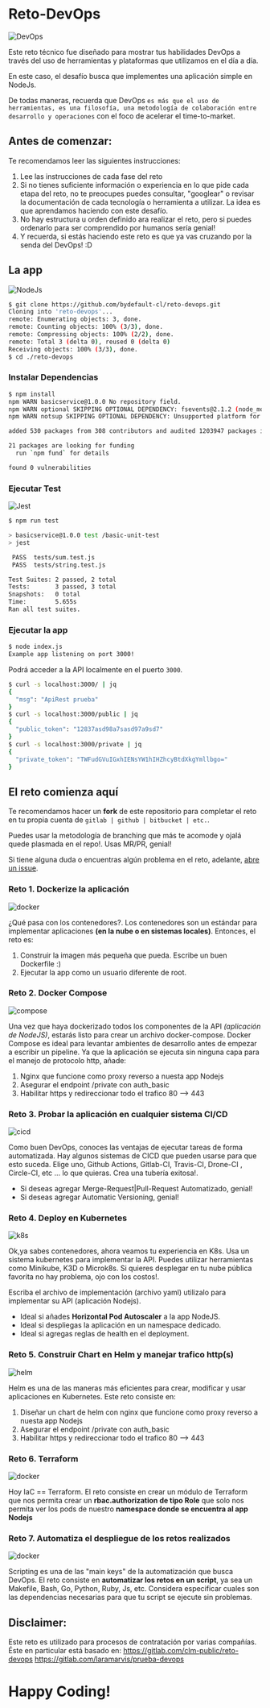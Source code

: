 # Reto-DevOps

![DevOps](./img/devops.png)

Este reto técnico fue diseñado para mostrar tus habilidades DevOps a través del uso de herramientas y plataformas que utilizamos en el día a día.

En este caso, el desafío busca que implementes una aplicación simple en NodeJs.

De todas maneras, recuerda que DevOps `es más que el uso de herramientas, es una filosofía, una metodología de colaboración entre desarrollo y operaciones` con el foco de acelerar el time-to-market.

## Antes de comenzar:

Te recomendamos leer las siguientes instrucciones:

1. Lee las instrucciones de cada fase del reto
2. Si no tienes suficiente información o experiencia en lo que pide cada etapa del reto, no te preocupes puedes consultar, "googlear" o revisar la documentación de cada tecnología o herramienta a utilizar. La idea es que aprendamos haciendo con este desafío.
3. No hay estructura u orden definido ara realizar el reto, pero si puedes ordenarlo para ser comprendido por humanos sería genial!
4. Y recuerda, si estás haciendo este reto es que ya vas cruzando por la senda del DevOps! :D

## La app

![NodeJs](./img/nodejs.png)

```bash
$ git clone https://github.com/bydefault-cl/reto-devops.git
Cloning into 'reto-devops'...
remote: Enumerating objects: 3, done.
remote: Counting objects: 100% (3/3), done.
remote: Compressing objects: 100% (2/2), done.
remote: Total 3 (delta 0), reused 0 (delta 0)
Receiving objects: 100% (3/3), done.
$ cd ./reto-devops

```

### Instalar Dependencias

```bash
$ npm install
npm WARN basicservice@1.0.0 No repository field.
npm WARN optional SKIPPING OPTIONAL DEPENDENCY: fsevents@2.1.2 (node_modules/fsevents):
npm WARN notsup SKIPPING OPTIONAL DEPENDENCY: Unsupported platform for fsevents@2.1.2: wanted {"os":"darwin","arch":"any"} (current: {"os":"linux","arch":"x64"})

added 530 packages from 308 contributors and audited 1203947 packages in 34.589s

21 packages are looking for funding
  run `npm fund` for details

found 0 vulnerabilities
```

### Ejecutar Test

![Jest](./img/jest.jpg)

```bash
$ npm run test

> basicservice@1.0.0 test /basic-unit-test
> jest

 PASS  tests/sum.test.js
 PASS  tests/string.test.js

Test Suites: 2 passed, 2 total
Tests:       3 passed, 3 total
Snapshots:   0 total
Time:        5.655s
Ran all test suites.
```

### Ejecutar la app

```bash
$ node index.js
Example app listening on port 3000!
```

Podrá acceder a la API localmente en el puerto `3000`.

```bash
$ curl -s localhost:3000/ | jq
{
  "msg": "ApiRest prueba"
}
$ curl -s localhost:3000/public | jq
{
  "public_token": "12837asd98a7sasd97a9sd7"
}
$ curl -s localhost:3000/private | jq
{
  "private_token": "TWFudGVuIGxhIENsYW1hIHZhcyBtdXkgYmllbgo="
}
```

## El reto comienza aquí

Te recomendamos hacer un **fork** de este repositorio para completar el reto en tu propia cuenta de `gitlab | github | bitbucket | etc.`.

Puedes usar la metodología de branching que más te acomode y ojalá quede plasmada en el repo!. Usas MR/PR, genial!

Si tiene alguna duda o encuentras algún problema en el reto, adelante, [abre un issue](https://github.com/bydefault-cl/reto-devops/issues).

### Reto 1. Dockerize la aplicación

![docker](./img/nodedocker.jpg)

¿Qué pasa con los contenedores?. Los contenedores son un estándar para implementar aplicaciones **(en la nube o en sistemas locales)**. Entonces, el reto es:

1. Construir la imagen más pequeña que pueda. Escribe un buen Dockerfile :)
2. Ejecutar la app como un usuario diferente de root.

### Reto 2. Docker Compose

![compose](./img/docker-compose.png)

Una vez que haya dockerizado todos los componentes de la API _(aplicación de NodeJS)_, estarás listo para crear un archivo docker-compose. Docker Compose es ideal para levantar ambientes de desarrollo antes de empezar a escribir un pipeline. Ya que la aplicación se ejecuta sin ninguna capa para el manejo de protocolo http, añade:

1. Nginx que funcione como proxy reverso a nuesta app Nodejs
2. Asegurar el endpoint /private con auth_basic
3. Habilitar https y redireccionar todo el trafico 80 --> 443

### Reto 3. Probar la aplicación en cualquier sistema CI/CD

![cicd](./img/cicd.jpg)

Como buen DevOps, conoces las ventajas de ejecutar tareas de forma automatizada. Hay algunos sistemas de CICD que pueden usarse para que esto suceda. Elige uno, Github Actions, Gitlab-CI, Travis-CI, Drone-CI , Circle-CI, etc ... lo que quieras. Crea una tubería exitosa!.

- Si deseas agregar Merge-Request|Pull-Request Automatizado, genial!
- Si deseas agregar Automatic Versioning, genial!

### Reto 4. Deploy en Kubernetes

![k8s](./img/k8s.png)

Ok,ya sabes contenedores, ahora veamos tu experiencia en K8s. Usa un sistema kubernetes para implementar la API. Puedes utilizar herramientas como Minikube, K3D o Microk8s. Si quieres desplegar en tu nube pública favorita no hay problema, ojo con los costos!.

Escriba el archivo de implementación (archivo yaml) utilizalo para implementar su API (aplicación Nodejs).

- Ideal si añades **Horizontal Pod Autoscaler** a la app NodeJS.
- Ideal si despliegas la aplicación en un namespace dedicado.
- Ideal si agregas reglas de health en el deployment.

### Reto 5. Construir Chart en Helm y manejar trafico http(s)

![helm](./img/helm-logo-1.jpg)

Helm es una de las maneras más eficientes para crear, modificar y usar aplicaciones en Kubernetes. Este reto consiste en:

1. Diseñar un chart de helm con nginx que funcione como proxy reverso a nuesta app Nodejs
2. Asegurar el endpoint /private con auth_basic
3. Habilitar https y redireccionar todo el trafico 80 --> 443

### Reto 6. Terraform

![docker](./img/tf.png)

Hoy IaC == Terraform. El reto consiste en crear un módulo de Terraform que nos permita crear un **rbac.authorization de tipo Role** que solo nos permita ver los pods de nuestro **namespace donde se encuentra al app Nodejs**

### Reto 7. Automatiza el despliegue de los retos realizados

![docker](./img/make.gif)

Scripting es una de las "main keys" de la automatización que busca DevOps. El reto consiste en **automatizar los retos en un script**, ya sea un Makefile, Bash, Go, Python, Ruby, Js, etc. Considera especificar cuales son las dependencias necesarias para que tu script se ejecute sin problemas.

## Disclaimer: 
Este reto es utilizado para procesos de contratación por varias compañías. Éste en particular está basado en:
<https://gitlab.com/clm-public/reto-devops>
<https://gitlab.com/laramarvis/prueba-devops>

# Happy Coding!